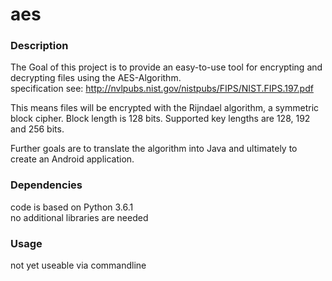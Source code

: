 # aes

### Description ###

The Goal of this project is to provide an easy-to-use tool for encrypting and decrypting files using the AES-Algorithm.  
specification see: http://nvlpubs.nist.gov/nistpubs/FIPS/NIST.FIPS.197.pdf  

This means files will be encrypted with the Rijndael algorithm, a symmetric block cipher. Block length is 128 bits. Supported key lengths are 128, 192 and 256 bits.  

Further goals are to translate the algorithm into Java and ultimately to create an Android application.  

### Dependencies ###

code is based on Python 3.6.1  
no additional libraries are needed  

### Usage ###

not yet useable via commandline  
